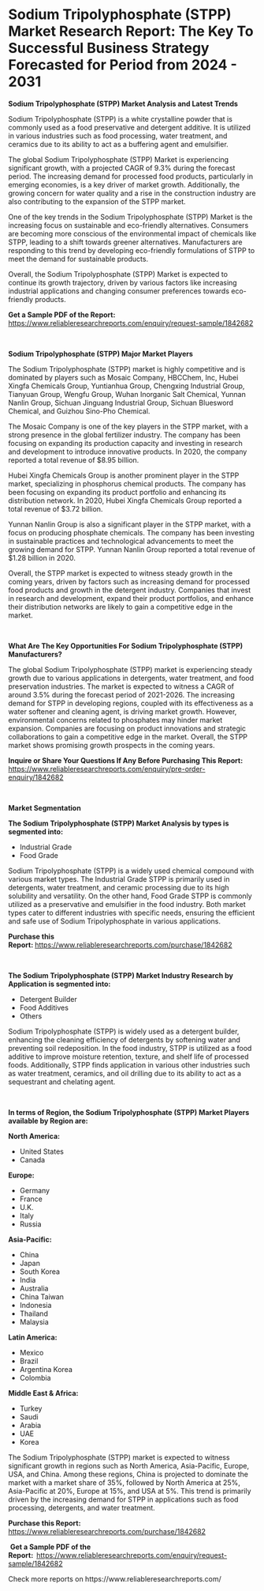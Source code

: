 <p><h1>Sodium Tripolyphosphate (STPP) Market Research Report: The Key To Successful Business Strategy Forecasted for Period from 2024 - 2031</h1></p><p><strong>Sodium Tripolyphosphate (STPP) Market Analysis and Latest Trends</strong></p>
<p><p>Sodium Tripolyphosphate (STPP) is a white crystalline powder that is commonly used as a food preservative and detergent additive. It is utilized in various industries such as food processing, water treatment, and ceramics due to its ability to act as a buffering agent and emulsifier.</p><p>The global Sodium Tripolyphosphate (STPP) Market is experiencing significant growth, with a projected CAGR of 9.3% during the forecast period. The increasing demand for processed food products, particularly in emerging economies, is a key driver of market growth. Additionally, the growing concern for water quality and a rise in the construction industry are also contributing to the expansion of the STPP market.</p><p>One of the key trends in the Sodium Tripolyphosphate (STPP) Market is the increasing focus on sustainable and eco-friendly alternatives. Consumers are becoming more conscious of the environmental impact of chemicals like STPP, leading to a shift towards greener alternatives. Manufacturers are responding to this trend by developing eco-friendly formulations of STPP to meet the demand for sustainable products.</p><p>Overall, the Sodium Tripolyphosphate (STPP) Market is expected to continue its growth trajectory, driven by various factors like increasing industrial applications and changing consumer preferences towards eco-friendly products.</p></p>
<p><strong>Get a Sample PDF of the Report:&nbsp;</strong> <a href="https://www.reliableresearchreports.com/enquiry/request-sample/1842682">https://www.reliableresearchreports.com/enquiry/request-sample/1842682</a></p>
<p>&nbsp;</p>
<p><strong>Sodium Tripolyphosphate (STPP) Major Market Players</strong></p>
<p><p>The Sodium Tripolyphosphate (STPP) market is highly competitive and is dominated by players such as Mosaic Company, HBCChem, Inc, Hubei Xingfa Chemicals Group, Yuntianhua Group, Chengxing Industrial Group, Tianyuan Group, Wengfu Group, Wuhan Inorganic Salt Chemical, Yunnan Nanlin Group, Sichuan Jinguang Industrial Group, Sichuan Bluesword Chemical, and Guizhou Sino-Pho Chemical.</p><p>The Mosaic Company is one of the key players in the STPP market, with a strong presence in the global fertilizer industry. The company has been focusing on expanding its production capacity and investing in research and development to introduce innovative products. In 2020, the company reported a total revenue of $8.95 billion.</p><p>Hubei Xingfa Chemicals Group is another prominent player in the STPP market, specializing in phosphorus chemical products. The company has been focusing on expanding its product portfolio and enhancing its distribution network. In 2020, Hubei Xingfa Chemicals Group reported a total revenue of $3.72 billion.</p><p>Yunnan Nanlin Group is also a significant player in the STPP market, with a focus on producing phosphate chemicals. The company has been investing in sustainable practices and technological advancements to meet the growing demand for STPP. Yunnan Nanlin Group reported a total revenue of $1.28 billion in 2020.</p><p>Overall, the STPP market is expected to witness steady growth in the coming years, driven by factors such as increasing demand for processed food products and growth in the detergent industry. Companies that invest in research and development, expand their product portfolios, and enhance their distribution networks are likely to gain a competitive edge in the market.</p></p>
<p>&nbsp;</p>
<p><strong>What Are The Key Opportunities For Sodium Tripolyphosphate (STPP) Manufacturers?</strong></p>
<p><p>The global Sodium Tripolyphosphate (STPP) market is experiencing steady growth due to various applications in detergents, water treatment, and food preservation industries. The market is expected to witness a CAGR of around 3.5% during the forecast period of 2021-2026. The increasing demand for STPP in developing regions, coupled with its effectiveness as a water softener and cleaning agent, is driving market growth. However, environmental concerns related to phosphates may hinder market expansion. Companies are focusing on product innovations and strategic collaborations to gain a competitive edge in the market. Overall, the STPP market shows promising growth prospects in the coming years.</p></p>
<p><strong>Inquire or Share Your Questions If Any Before Purchasing This Report:</strong> <a href="https://www.reliableresearchreports.com/enquiry/pre-order-enquiry/1842682">https://www.reliableresearchreports.com/enquiry/pre-order-enquiry/1842682</a></p>
<p>&nbsp;</p>
<p><strong>Market Segmentation</strong></p>
<p><strong>The Sodium Tripolyphosphate (STPP) Market Analysis by types is segmented into:</strong></p>
<p><ul><li>Industrial Grade</li><li>Food Grade</li></ul></p>
<p><p>Sodium Tripolyphosphate (STPP) is a widely used chemical compound with various market types. The Industrial Grade STPP is primarily used in detergents, water treatment, and ceramic processing due to its high solubility and versatility. On the other hand, Food Grade STPP is commonly utilized as a preservative and emulsifier in the food industry. Both market types cater to different industries with specific needs, ensuring the efficient and safe use of Sodium Tripolyphosphate in various applications.</p></p>
<p><strong>Purchase this Report:&nbsp;</strong><a href="https://www.reliableresearchreports.com/purchase/1842682">https://www.reliableresearchreports.com/purchase/1842682</a></p>
<p>&nbsp;</p>
<p><strong>The Sodium Tripolyphosphate (STPP) Market Industry Research by Application is segmented into:</strong></p>
<p><ul><li>Detergent Builder</li><li>Food Additives</li><li>Others</li></ul></p>
<p><p>Sodium Tripolyphosphate (STPP) is widely used as a detergent builder, enhancing the cleaning efficiency of detergents by softening water and preventing soil redeposition. In the food industry, STPP is utilized as a food additive to improve moisture retention, texture, and shelf life of processed foods. Additionally, STPP finds application in various other industries such as water treatment, ceramics, and oil drilling due to its ability to act as a sequestrant and chelating agent.</p></p>
<p>&nbsp;</p>
<p><strong>In terms of Region, the Sodium Tripolyphosphate (STPP) Market Players available by Region are:</strong></p>
<p>
    <p> <strong> North America: </strong>
        <ul>
            <li>United States</li>
            <li>Canada</li>
        </ul>
        </p> 
    <p> <strong> Europe: </strong>
        <ul>
            <li>Germany</li>
            <li>France</li>
            <li>U.K.</li>
            <li>Italy</li>
            <li>Russia</li>
        </ul>
        </p> 
    <p> <strong> Asia-Pacific: </strong>
        <ul>
            <li>China</li>
            <li>Japan</li>
            <li>South Korea</li>
            <li>India</li>
            <li>Australia</li>
            <li>China Taiwan</li>
            <li>Indonesia</li>
            <li>Thailand</li>
            <li>Malaysia</li>
        </ul>
        </p> 
    <p> <strong> Latin America: </strong>
        <ul>
            <li>Mexico</li>
            <li>Brazil</li>
            <li>Argentina Korea</li>
            <li>Colombia</li>
        </ul>
        </p> 
    <p> <strong> Middle East & Africa: </strong>
        <ul>
            <li>Turkey</li>
            <li>Saudi</li>
            <li>Arabia</li>
            <li>UAE</li>
            <li>Korea</li>
        </ul>
    </p>
    </p>
<p><p>The Sodium Tripolyphosphate (STPP) market is expected to witness significant growth in regions such as North America, Asia-Pacific, Europe, USA, and China. Among these regions, China is projected to dominate the market with a market share of 35%, followed by North America at 25%, Asia-Pacific at 20%, Europe at 15%, and USA at 5%. This trend is primarily driven by the increasing demand for STPP in applications such as food processing, detergents, and water treatment.</p></p>
<p><strong>Purchase this Report: </strong><a href="https://www.reliableresearchreports.com/purchase/1842682">https://www.reliableresearchreports.com/purchase/1842682</a></p>
<p>&nbsp;<strong>Get a Sample PDF of the Report:&nbsp;&nbsp;</strong><a href="https://www.reliableresearchreports.com/enquiry/request-sample/1842682">https://www.reliableresearchreports.com/enquiry/request-sample/1842682</a></p>
<p><strong></strong></p>
<p>Check more reports on https://www.reliableresearchreports.com/</p>